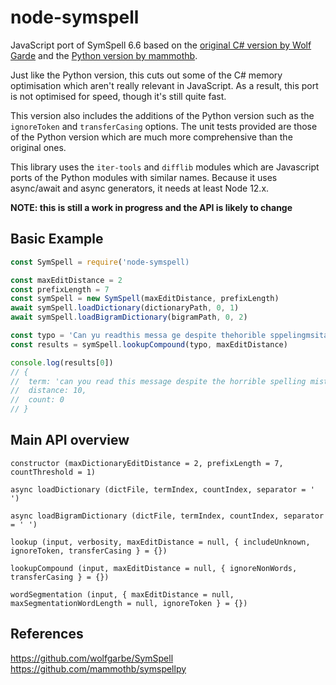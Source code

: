 # node-symspell
JavaScript port of SymSpell 6.6 based on the [original C# version by Wolf Garde](https://github.com/wolfgarbe/SymSpell) and the [Python version by mammothb](https://github.com/mammothb/symspellpy).

Just like the Python version, this cuts out some of the C# memory optimisation which aren't really relevant in JavaScript. As a result, this port is not optimised for speed, though it's still quite fast.

This version also includes the additions of the Python version such as the `ignoreToken` and `transferCasing` options. The unit tests provided are those of the Python version which are much more comprehensive than the original ones.

This library uses the `iter-tools` and `difflib` modules which are Javascript ports of the Python modules with similar names. Because it uses async/await and async generators, it needs at least Node 12.x.

**NOTE: this is still a work in progress and the API is likely to change**

## Basic Example

```js
const SymSpell = require('node-symspell)

const maxEditDistance = 2
const prefixLength = 7
const symSpell = new SymSpell(maxEditDistance, prefixLength)
await symSpell.loadDictionary(dictionaryPath, 0, 1)
await symSpell.loadBigramDictionary(bigramPath, 0, 2)

const typo = 'Can yu readthis messa ge despite thehorible sppelingmsitakes'
const results = symSpell.lookupCompound(typo, maxEditDistance)

console.log(results[0])
// {
// 	term: 'can you read this message despite the horrible spelling mistakes',
// 	distance: 10,
// 	count: 0
// } 
```

## Main API overview

`constructor (maxDictionaryEditDistance = 2, prefixLength = 7, countThreshold = 1)`

`async loadDictionary (dictFile, termIndex, countIndex, separator = ' ')`

`async loadBigramDictionary (dictFile, termIndex, countIndex, separator = ' ')`

`lookup (input, verbosity, maxEditDistance = null, { includeUnknown, ignoreToken, transferCasing } = {})`

`lookupCompound (input, maxEditDistance = null, { ignoreNonWords, transferCasing } = {})`

`wordSegmentation (input, { maxEditDistance = null, maxSegmentationWordLength = null, ignoreToken } = {})`

## References

https://github.com/wolfgarbe/SymSpell  
https://github.com/mammothb/symspellpy